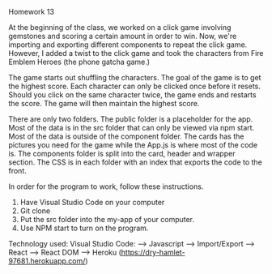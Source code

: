 Homework 13

At the beginning of the class, we worked on a click game involving gemstones and scoring a certain amount in order to win. Now, we're importing and exporting different components to repeat the click game. However, I added a twist to the click game and took the characters from Fire Emblem Heroes (the phone gatcha game.) 

The game starts out shuffling the characters. The goal of the game is to get the highest score. Each character can only be clicked once before it resets. Should you click on the same character twice, the game ends and restarts the score. The game will then maintain the highest score. 

There are only two folders. The public folder is a placeholder for the app. Most of the data is in the src folder that can only be viewed via npm start. Most of the data is outside of the component folder. The cards has the pictures you need for the game while the App.js is where most of the code is. The components folder is split into the card, header and wrapper section. The CSS is in each folder with an index that exports the code to the front. 

In order for the program to work, follow these instructions.

1. Have Visual Studio Code on your computer
2. Git clone 
3. Put the src folder into the my-app of your computer.
4. Use NPM start to turn on the program. 

Technology used: 
Visual Studio Code: 
--> Javascript 
--> Import/Export 
--> React 
--> React DOM
--> Heroku (https://dry-hamlet-97681.herokuapp.com/)